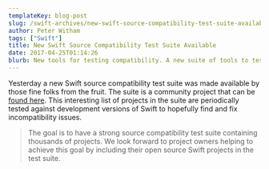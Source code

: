```yaml
---
templateKey: blog-post
slug: /swift-archives/new-swift-source-compatibility-test-suite-available/
author: Peter Witham
tags: ["Swift"]
title: New Swift Source Compatibility Test Suite Available
date: 2017-04-25T01:14:26
blurb: New tools for testing compatibility. A new suite of tools to test development versions of Swift with projects.
---
```


Yesterday a new Swift source compatibility test suite was made available by those fine folks from the fruit. The suite is a community project that can be [found here](https://swift.org/source-compatibility). This interesting list of projects in the suite are periodically tested against development versions of Swift to hopefully find and fix incompatibility issues.

> The goal is to have a strong source compatibility test suite containing thousands of projects. We look forward to project owners helping to achieve this goal by including their open source Swift projects in the test suite.
